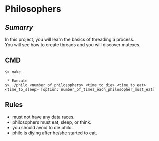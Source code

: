 # Philosophers

## *Sumarry*
In this project, you will learn the basics of threading a process. <br/>
You will see how to create threads and you will discover mutexes.

## CMD
```
$> make

 * Execute
$> ./philo <number_of_philosophers> <time_to_die> <time_to_eat> <time_to_sleep> [option: number_of_times_each_philosopher_must_eat]
```

## Rules
* must not have any data races.
* philosophers must eat, sleep, or think.
* you should avoid to die philo.
* philo is diying after he/she started to eat.
